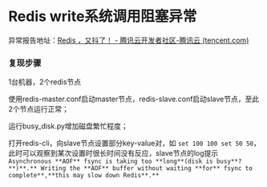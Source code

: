 # Redis write系统调用阻塞异常

异常报告地址：[Redis ，又抖了！ - 腾讯云开发者社区-腾讯云 (tencent.com)](https://cloud.tencent.com/developer/article/1872329)

### 复现步骤

1台机器，2个redis节点

使用redis-master.conf启动master节点，redis-slave.conf启动slave节点，至此2个节点运行正常；

运行busy_disk.py增加磁盘繁忙程度；

打开redis-cli，向slave节点设置部分key-value对，如 `set 100 100 set 50 50`，此时可以观察到某次设置时很长时间没有反应，slave节点的log提示 `Asynchronous **AOF** fsync is taking too **long**(disk is busy**?**)**.** Writing the **AOF** buffer without waiting **for** fsync to complete**,**this may slow down Redis**.**`
